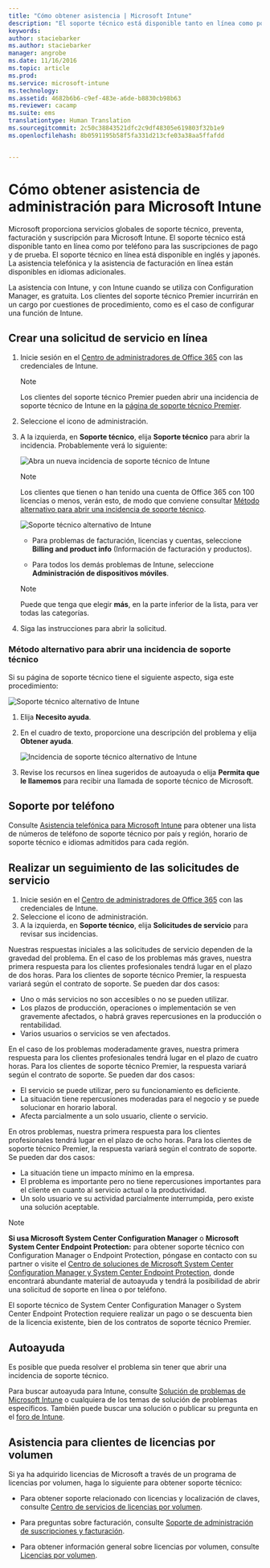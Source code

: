 ```yaml
---
title: "Cómo obtener asistencia | Microsoft Intune"
description: "El soporte técnico está disponible tanto en línea como por teléfono para las suscripciones de pago y de prueba."
keywords: 
author: staciebarker
ms.author: staciebarker
manager: angrobe
ms.date: 11/16/2016
ms.topic: article
ms.prod: 
ms.service: microsoft-intune
ms.technology: 
ms.assetid: 4682b6b6-c9ef-483e-a6de-b8830cb98b63
ms.reviewer: cacamp
ms.suite: ems
translationtype: Human Translation
ms.sourcegitcommit: 2c50c38843521dfc2c9df48305e619803f32b1e9
ms.openlocfilehash: 8b0591195b58f5fa331d213cfe03a38aa5ffafdd


---
```


# <a name="how-to-get-admin-support-for-microsoft-intune"></a>Cómo obtener asistencia de administración para Microsoft Intune

Microsoft proporciona servicios globales de soporte técnico, preventa, facturación y suscripción para Microsoft Intune. El soporte técnico está disponible tanto en línea como por teléfono para las suscripciones de pago y de prueba. El soporte técnico en línea está disponible en inglés y japonés. La asistencia telefónica y la asistencia de facturación en línea están disponibles en idiomas adicionales.

La asistencia con Intune, y con Intune cuando se utiliza con Configuration Manager, es gratuita. Los clientes del soporte técnico Premier incurrirán en un cargo por cuestiones de procedimiento, como es el caso de configurar una función de Intune.

## <a name="create-an-online-service-request"></a>Crear una solicitud de servicio en línea

1.  Inicie sesión en el [Centro de administradores de Office 365](https://portal.office.com) con las credenciales de Intune. 
    >[!NOTE]
    >
    >Los clientes del soporte técnico Premier pueden abrir una incidencia de soporte técnico de Intune en la [página de soporte técnico Premier](https://support.microsoft.com/en-us/premier/contacts).

2.  Seleccione el icono de administración.
3.  A la izquierda, en **Soporte técnico**, elija **Soporte técnico** para abrir la incidencia. Probablemente verá lo siguiente:

    ![Abra un nueva incidencia de soporte técnico de Intune](../media/support-open-ticket.png)

    >[!NOTE]
    >
    >  Los clientes que tienen o han tenido una cuenta de Office 365 con 100 licencias o menos, verán esto, de modo que conviene consultar [Método alternativo para abrir una incidencia de soporte técnico](#alternate-method-to-open-a-support-ticket).
    >  
    > ![Soporte técnico alternativo de Intune](../media/alternate-support-ui.png)

    -   Para problemas de facturación, licencias y cuentas, seleccione **Billing and product info** (Información de facturación y productos).

    -   Para todos los demás problemas de Intune, seleccione **Administración de dispositivos móviles**.

    > [!NOTE]
    > Puede que tenga que elegir **más**, en la parte inferior de la lista, para ver todas las categorías.

3.  Siga las instrucciones para abrir la solicitud. 

### <a name="alternate-method-to-open-a-support-ticket"></a>Método alternativo para abrir una incidencia de soporte técnico

Si su página de soporte técnico tiene el siguiente aspecto, siga este procedimiento:

![Soporte técnico alternativo de Intune](../media/alternate-support-ui.png)


1. Elija **Necesito ayuda**.
2. En el cuadro de texto, proporcione una descripción del problema y elija **Obtener ayuda**.

    ![Incidencia de soporte técnico alternativo de Intune](../media/support-need-help.png)

3. Revise los recursos en línea sugeridos de autoayuda o elija **Permita que le llamemos** para recibir una llamada de soporte técnico de Microsoft.

## <a name="support-by-phone"></a>Soporte por teléfono
Consulte [Asistencia telefónica para Microsoft Intune](contact-assisted-phone-support-for-microsoft-intune.md) para obtener una lista de números de teléfono de soporte técnico por país y región, horario de soporte técnico e idiomas admitidos para cada región.

## <a name="track-your-service-requests"></a>Realizar un seguimiento de las solicitudes de servicio
1.  Inicie sesión en el [Centro de administradores de Office 365](https://portal.office.com) con las credenciales de Intune. 
2.  Seleccione el icono de administración.
3.  A la izquierda, en **Soporte técnico**, elija **Solicitudes de servicio** para revisar sus incidencias. 

Nuestras respuestas iniciales a las solicitudes de servicio dependen de la gravedad del problema. En el caso de los problemas más graves, nuestra primera respuesta para los clientes profesionales tendrá lugar en el plazo de dos horas. Para los clientes de soporte técnico Premier, la respuesta variará según el contrato de soporte. Se pueden dar dos casos:

- Uno o más servicios no son accesibles o no se pueden utilizar. 
- Los plazos de producción, operaciones o implementación se ven gravemente afectados, o habrá graves repercusiones en la producción o rentabilidad. 
- Varios usuarios o servicios se ven afectados.

En el caso de los problemas moderadamente graves, nuestra primera respuesta para los clientes profesionales tendrá lugar en el plazo de cuatro horas. Para los clientes de soporte técnico Premier, la respuesta variará según el contrato de soporte.  Se pueden dar dos casos:

- El servicio se puede utilizar, pero su funcionamiento es deficiente. 
- La situación tiene repercusiones moderadas para el negocio y se puede solucionar en horario laboral. 
- Afecta parcialmente a un solo usuario, cliente o servicio.

En otros problemas, nuestra primera respuesta para los clientes profesionales tendrá lugar en el plazo de ocho horas. Para los clientes de soporte técnico Premier, la respuesta variará según el contrato de soporte.  Se pueden dar dos casos:

- La situación tiene un impacto mínimo en la empresa. 
- El problema es importante pero no tiene repercusiones importantes para el cliente en cuanto al servicio actual o la productividad. 
- Un solo usuario ve su actividad parcialmente interrumpida, pero existe una solución aceptable.

> [!NOTE]
> **Si usa Microsoft System Center Configuration Manager** o **Microsoft System Center Endpoint Protection:** para obtener soporte técnico con Configuration Manager o Endpoint Protection, póngase en contacto con su partner o visite el [Centro de soluciones de Microsoft System Center Configuration Manager y System Center Endpoint Protection](http://www.microsoft.com/en-us/server-cloud/products/system-center-2012-r2/resources.aspx), donde encontrará abundante material de autoayuda y tendrá la posibilidad de abrir una solicitud de soporte en línea o por teléfono.
>
> El soporte técnico de System Center Configuration Manager o System Center Endpoint Protection requiere realizar un pago o se descuenta bien de la licencia existente, bien de los contratos de soporte técnico Premier.

## <a name="self-help"></a>Autoayuda

Es posible que pueda resolver el problema sin tener que abrir una incidencia de soporte técnico.

Para buscar autoayuda para Intune, consulte [Solución de problemas de Microsoft Intune](general-troubleshooting-tips-for-microsoft-intune.md) o cualquiera de los temas de solución de problemas específicos. También puede buscar una solución o publicar su pregunta en el [foro de Intune](https://social.technet.microsoft.com/Forums/en-US/home?forum=microsoftintuneprod). 

## <a name="support-for-volume-licensing-customers"></a>Asistencia para clientes de licencias por volumen
Si ya ha adquirido licencias de Microsoft a través de un programa de licencias por volumen, haga lo siguiente para obtener soporte técnico:

-   Para obtener soporte relacionado con licencias y localización de claves, consulte [Centro de servicios de licencias por volumen](http://go.microsoft.com/fwlink/p/?LinkID=282016).

-   Para preguntas sobre facturación, consulte [Soporte de administración de suscripciones y facturación](http://support.microsoft.com/oas/default.aspx?prid=15371).

-   Para obtener información general sobre licencias por volumen, consulte [Licencias por volumen](http://go.microsoft.com/fwlink/p/?LinkID=282015).



<!--HONumber=Nov16_HO3-->



